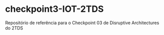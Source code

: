 # checkpoint3-IOT-2TDS
Repositório de referência para o Checkpoint 03 de Disruptive Architectures do 2TDS
